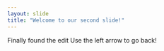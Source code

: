 ```yaml
---
layout: slide
title: "Welcome to our second slide!"
---
```

Finally found the edit 
Use the left arrow to go back!
